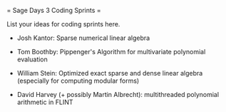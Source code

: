 = Sage Days 3 Coding Sprints =

List your ideas for coding sprints here.

 * Josh Kantor: Sparse numerical linear algebra

 * Tom Boothby: Pippenger's Algorithm for multivariate polynomial evaluation

 * William Stein: Optimized exact sparse and dense linear algebra (especially for computing modular forms)

 * David Harvey (+ possibly Martin Albrecht): multithreaded polynomial arithmetic in FLINT
